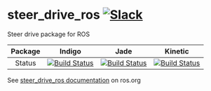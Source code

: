 # steer_drive_ros [![Slack](https://img.shields.io/badge/Slack-CIR--KIT-blue.svg)](http://cir-kit.slack.com/messages/steer_drive_ros)
Steer drive package for ROS


| Package | Indigo | Jade | Kinetic |
|:-------:|:------:|:----:|:-------:|
|  Status | [![Build Status](https://travis-ci.org/CIR-KIT/steer_drive_ros.svg?branch)](https://travis-ci.org/CIR-KIT/steer_drive_ros)  | [![Build Status](https://travis-ci.org/CIR-KIT/steer_drive_ros.svg?branch=jade-devel)](https://travis-ci.org/CIR-KIT/steer_drive_ros) | [![Build Status](https://travis-ci.org/CIR-KIT/steer_drive_ros.svg?branch=kinetic-devel)](https://travis-ci.org/CIR-KIT/steer_drive_ros) |

See [steer_drive_ros documentation](http://wiki.ros.org/steer_drive_ros) on ros.org

